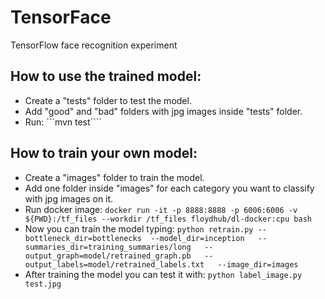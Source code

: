 # TensorFace
TensorFlow face recognition experiment

## How to use the trained model:

- Create a "tests" folder to test the model.
- Add "good" and "bad" folders with jpg images inside "tests" folder.
- Run: ```mvn test````

## How to train your own model:

- Create a "images" folder to train the model.
- Add one folder inside "images" for each category you want to classify with jpg images on it.
- Run docker image:
```docker run -it -p 8888:8888 -p 6006:6006 -v ${PWD}:/tf_files --workdir /tf_files floydhub/dl-docker:cpu bash```
- Now you can train the model typing:
```python retrain.py --bottleneck_dir=bottlenecks  --model_dir=inception   --summaries_dir=training_summaries/long   --output_graph=model/retrained_graph.pb   --output_labels=model/retrained_labels.txt   --image_dir=images```
- After training the model you can test it with:
```python label_image.py test.jpg```
